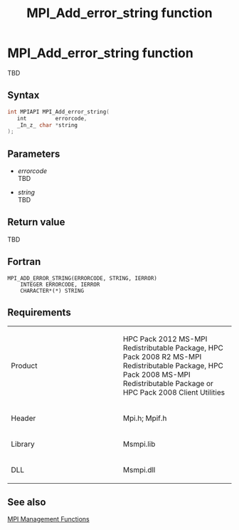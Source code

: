 ﻿---
title: MPI_Add_error_string function
TOCTitle: MPI_Add_error_string function
ms:assetid: 20bd7d14-41a0-4ecc-bdd5-4ccd9b889447
ms:mtpsurl: https://msdn.microsoft.com/en-us/library/Dn502499(v=VS.85)
ms:contentKeyID: 59360771
ms.date: 03/28/2018
mtps_version: v=VS.85
f1_keywords:
- MPI_ADD_ERROR_STRING
- mpif/MPI_Add_error_string
- mpi/MPI_ADD_ERROR_STRING
dev_langs:
- C++
- C
---

# MPI\_Add\_error\_string function

TBD

## Syntax

``` c++
int MPIAPI MPI_Add_error_string(
   int         errorcode,
   _In_z_ char *string
);
```

## Parameters

  - *errorcode*  
    TBD

  - *string*  
    TBD

## Return value

TBD

## Fortran

    MPI_ADD_ERROR_STRING(ERRORCODE, STRING, IERROR)
        INTEGER ERRORCODE, IERROR
        CHARACTER*(*) STRING

## Requirements

<table>
<colgroup>
<col style="width: 50%" />
<col style="width: 50%" />
</colgroup>
<tbody>
<tr class="odd">
<td><p>Product</p></td>
<td><p>HPC Pack 2012 MS-MPI Redistributable Package, HPC Pack 2008 R2 MS-MPI Redistributable Package, HPC Pack 2008 MS-MPI Redistributable Package or HPC Pack 2008 Client Utilities</p></td>
</tr>
<tr class="even">
<td><p>Header</p></td>
<td>Mpi.h;
Mpif.h</td>
</tr>
<tr class="odd">
<td><p>Library</p></td>
<td>Msmpi.lib</td>
</tr>
<tr class="even">
<td><p>DLL</p></td>
<td>Msmpi.dll</td>
</tr>
</tbody>
</table>


## See also

[MPI Management Functions](mpi-management-functions.md)

